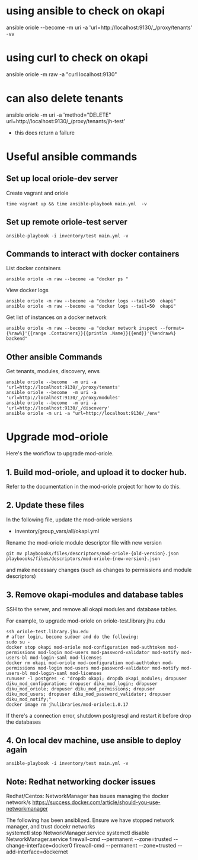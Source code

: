# using ansible to check on okapi
ansible oriole --become  -m uri -a 'url=http://localhost:9130/_/proxy/tenants' -vv

 # using curl to check on okapi
ansible oriole -m raw -a "curl localhost:9130"

# can also delete tenants
ansible oriole -m uri -a 'method="DELETE" url=http://localhost:9130/_/proxy/tenants/jh-test'
- this does return a failure

# Useful ansible commands

## Set up local oriole-dev server

Create vagrant and oriole

```
time vagrant up && time ansible-playbook main.yml  -v
```

## Set up remote oriole-test server

```
ansible-playbook -i inventory/test main.yml -v
```

## Commands to interact with docker containers

List docker containers

```
ansible oriole -m raw --become -a "docker ps "
```

View docker logs

```
ansible oriole -m raw --become -a "docker logs --tail=50  okapi"
ansible oriole -m raw --become -a "docker logs --tail=50  okapi"
```

Get list of instances on a docker network

```
ansible oriole -m raw --become -a "docker network inspect --format={%raw%}'{{range .Containers}}{{println .Name}}{{end}}'{%endraw%} backend"
```

## Other ansible Commands

Get tenants, modules, discovery, envs

```
ansible oriole --become  -m uri -a 'url=http://localhost:9130/_/proxy/tenants'
ansible oriole --become  -m uri -a 'url=http://localhost:9130/_/proxy/modules'
ansible oriole --become  -m uri -a 'url=http://localhost:9130/_/discovery'
ansible oriole -m uri -a "url=http://localhost:9130/_/env"
```

# Upgrade mod-oriole

Here's the workflow to upgrade mod-oriole.

## 1. Build mod-oriole, and upload it to docker hub.

Refer to the documentation in the mod-oriole project for how to do this.

## 2. Update these files

In the following file, update the mod-oriole versions

* inventory/group_vars/all/okapi.yml

Rename the mod-oriole module descriptor file with new version

```
git mv playboooks/files/descriptors/mod-oriole-{old-version}.json playboooks/files/descriptors/mod-oriole-{new-version}.json
```

and make necessary changes (such as changes to permissions and module descriptors)

## 3. Remove okapi-modules and database tables

SSH to the server, and remove all okapi modules and database tables.

For example, to upgrade mod-oriole on oriole-test.library.jhu.edu

```
ssh oriole-test.library.jhu.edu
# after login, become sudoer and do the following:
sudo su -
docker stop okapi mod-oriole mod-configuration mod-authtoken mod-permissions mod-login mod-users mod-password-validator mod-notify mod-users-bl mod-login-saml mod-licenses
docker rm okapi mod-oriole mod-configuration mod-authtoken mod-permissions mod-login mod-users mod-password-validator mod-notify mod-users-bl mod-login-saml mod-licenses
runuser -l postgres -c "dropdb okapi; dropdb okapi_modules; dropuser diku_mod_configuration; dropuser diku_mod_login; dropuser diku_mod_oriole; dropuser diku_mod_permissions; dropuser diku_mod_users; dropuser diku_mod_password_validator; dropuser diku_mod_notify;"
docker image rm jhulibraries/mod-oriole:1.0.17
```

If there's a connection error, shutdown postgresql and restart it before drop the databases

## 4. On local dev machine, use ansible to deploy again

```
ansible-playbook -i inventory/test main.yml -v
```

## Note: Redhat networking docker issues

Redhat/Centos: NetworkManager has issues managing the docker network/s
https://success.docker.com/article/should-you-use-networkmanager

The following has been ansiblized.
Ensure we have stopped network manager, and trust docekr networks  
systemctl stop NetworkManager.service
systemctl disable NetworkManager.service
firewall-cmd --permanent --zone=trusted --change-interface=docker0
firewall-cmd --permanent --zone=trusted --add-interface=dockernet
